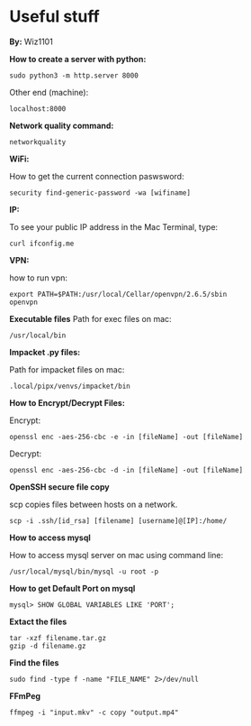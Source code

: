 # Useful stuff


**By:** Wiz1101  <br>


**How to create a server with python:**

```
sudo python3 -m http.server 8000
```

Other end (machine):

```
localhost:8000
```


**Network quality command:**
```
networkquality
```

**WiFi:**

How to get the current connection paswsword:

```
security find-generic-password -wa [wifiname]
```

**IP:**

To see your public IP address in the Mac Terminal, type:

```
curl ifconfig.me
```

**VPN:**

how to run vpn:

```
export PATH=$PATH:/usr/local/Cellar/openvpn/2.6.5/sbin
openvpn
```

**Executable files**
Path for exec files on mac:

```
/usr/local/bin
```
**Impacket .py files:**

Path for impacket files on mac:

```
.local/pipx/venvs/impacket/bin
```

**How to Encrypt/Decrypt Files:**

Encrypt:
```
openssl enc -aes-256-cbc -e -in [fileName] -out [fileName]
```

Decrypt:
```
openssl enc -aes-256-cbc -d -in [fileName] -out [fileName]
```


**OpenSSH secure file copy**

scp copies files between hosts on a network.
```
scp -i .ssh/[id_rsa] [filename] [username]@[IP]:/home/
```

**How to access mysql**

How to access mysql server on mac using command line:
```
/usr/local/mysql/bin/mysql -u root -p 
```

**How to get Default Port on mysql**
   
```
mysql> SHOW GLOBAL VARIABLES LIKE 'PORT';
```


**Extact the files**

```
tar -xzf filename.tar.gz
gzip -d filename.gz
```

**Find the files**

```
sudo find -type f -name "FILE_NAME" 2>/dev/null
```

**FFmPeg**

```
ffmpeg -i "input.mkv" -c copy "output.mp4"
```
